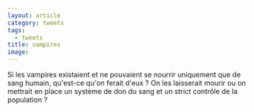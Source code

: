 ```yaml
---
layout: article
category: tweets
tags:
  - tweets
title: vampires
image:
---
```

Si les vampires existaient et ne pouvaient se nourrir uniquement que de sang humain, qu'est-ce qu'on ferait d'eux ? On les laisserait mourir ou on mettrait en place un système de don du sang et un strict contrôle de la population ?
